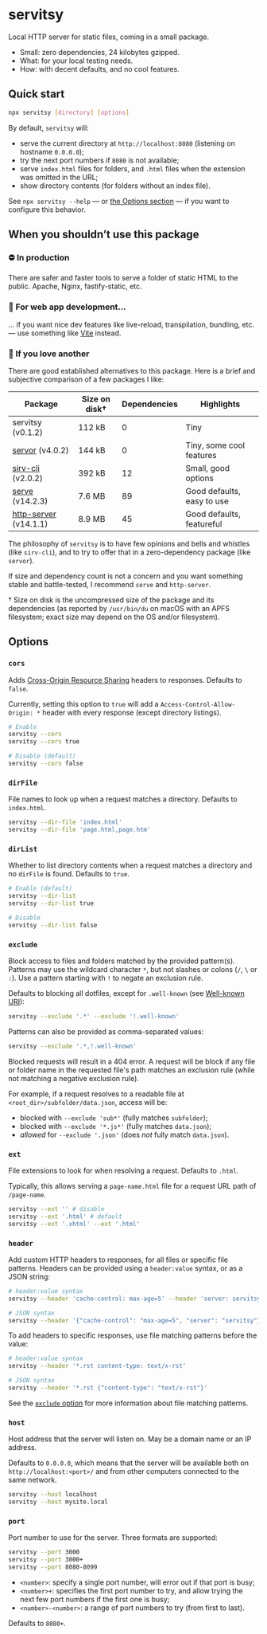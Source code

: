 # servitsy

Local HTTP server for static files, coming in a small package.

- Small: zero dependencies, 24 kilobytes gzipped.
- What: for your local testing needs.
- How: with decent defaults, and no cool features.

## Quick start

```sh
npx servitsy [directory] [options]
```

By default, `servitsy` will:

- serve the current directory at `http://localhost:8080` (listening on hostname `0.0.0.0`);
- try the next port numbers if `8080` is not available;
- serve `index.html` files for folders, and `.html` files when the extension was omitted in the URL;
- show directory contents (for folders without an index file).

See `npx servitsy --help` — or [the Options section](#options) — if you want to configure this behavior.

## When you shouldn’t use this package

### ⛔️ In production

There are safer and faster tools to serve a folder of static HTML to the public. Apache, Nginx, fastify-static, etc.

### 🤔 For web app development…

… if you want nice dev features like live-reload, transpilation, bundling, etc. — use something like [Vite](https://vitejs.dev/) instead.

### 🌈 If you love another

There are good established alternatives to this package. Here is a brief and subjective comparison of a few packages I like:

| Package                 | Size on disk† | Dependencies | Highlights                 |
| ----------------------- | ------------- | ------------ | -------------------------- |
| servitsy (v0.1.2)       | 112 kB        | 0            | Tiny                       |
| [servor] (v4.0.2)       | 144 kB        | 0            | Tiny, some cool features   |
| [sirv-cli] (v2.0.2)     | 392 kB        | 12           | Small, good options        |
| [serve] (v14.2.3)       | 7.6 MB        | 89           | Good defaults, easy to use |
| [http-server] (v14.1.1) | 8.9 MB        | 45           | Good defaults, featureful  |

The philosophy of `servitsy` is to have few opinions and bells and whistles (like `sirv-cli`), and to try to offer that in a zero-dependency package (like `servor`).

If size and dependency count is not a concern and you want something stable and battle-tested, I recommend `serve` and `http-server`.

† Size on disk is the uncompressed size of the package and its dependencies (as reported by `/usr/bin/du` on macOS with an APFS filesystem; exact size may depend on the OS and/or filesystem).

[http-server]: https://www.npmjs.com/package/serve
[serve]: https://www.npmjs.com/package/serve
[servor]: https://www.npmjs.com/package/servor
[sirv-cli]: https://www.npmjs.com/package/sirv-cli

## Options

### `cors`

Adds [Cross-Origin Resource Sharing](https://developer.mozilla.org/en-US/docs/Web/HTTP/CORS) headers to responses. Defaults to `false`.

Currently, setting this option to `true` will add a `Access-Control-Allow-Origin: *` header with every response (except directory listings).

```sh
# Enable
servitsy --cors
servitsy --cors true

# Disable (default)
servitsy --cors false
```

### `dirFile`

File names to look up when a request matches a directory. Defaults to `index.html`.

```sh
servitsy --dir-file 'index.html'
servitsy --dir-file 'page.html,page.htm'
```

### `dirList`

Whether to list directory contents when a request matches a directory and no `dirFile` is found. Defaults to `true`.

```sh
# Enable (default)
servitsy --dir-list
servitsy --dir-list true

# Disable
servitsy --dir-list false
```

### `exclude`

Block access to files and folders matched by the provided pattern(s). Patterns may use the wildcard character `*`, but not slashes or colons (`/`, `\` or `:`). Use a pattern starting with `!` to negate an exclusion rule.

Defaults to blocking all dotfiles, except for `.well-known` (see [Well-known URI](https://en.wikipedia.org/wiki/Well-known_URI)):

```sh
servitsy --exclude '.*' --exclude '!.well-known'
```

Patterns can also be provided as comma-separated values:

```sh
servitsy --exclude '.*,!.well-known'
```

Blocked requests will result in a 404 error. A request will be block if any file or folder name in the requested file's path matches an exclusion rule (while not matching a negative exclusion rule).

For example, if a request resolves to a readable file at `<root_dir>/subfolder/data.json`, access will be:

- blocked with `--exclude 'sub*'` (fully matches `subfolder`);
- blocked with `--exclude '*.js*'` (fully matches `data.json`);
- _allowed_ for `--exclude '.json'` (does _not_ fully match `data.json`).

### `ext`

File extensions to look for when resolving a request. Defaults to `.html`.

Typically, this allows serving a `page-name.html` file for a request URL path of `/page-name`.

```sh
servitsy --ext '' # disable
servitsy --ext '.html' # default
servitsy --ext '.xhtml' --ext '.html'
```

### `header`

Add custom HTTP headers to responses, for all files or specific file patterns. Headers can be provided using a `header:value` syntax, or as a JSON string:

```sh
# header:value syntax
servitsy --header 'cache-control: max-age=5' --header 'server: servitsy'

# JSON syntax
servitsy --header '{"cache-control": "max-age=5", "server": "servitsy"}'
```

To add headers to specific responses, use file matching patterns before the value:

```sh
# header:value syntax
servitsy --header '*.rst content-type: text/x-rst'

# JSON syntax
servitsy --header '*.rst {"content-type": "text/x-rst"}'
```

See the [`exclude` option](#exclude) for more information about file matching patterns.

### `host`

Host address that the server will listen on. May be a domain name or an IP address.

Defaults to `0.0.0.0`, which means that the server will be available both on `http://localhost:<port>/` and from other computers connected to the same network.

```sh
servitsy --host localhost
servitsy --host mysite.local
```

### `port`

Port number to use for the server. Three formats are supported:

```sh
servitsy --port 3000
servitsy --port 3000+
servitsy --port 8080-8099
```

- `<number>`: specify a single port number, will error out if that port is busy;
- `<number>+`: specifies the first port number to try, and allow trying the next few port numbers if the first one is busy;
- `<number>-<number>`: a range of port numbers to try (from first to last).

Defaults to `8080+`.

